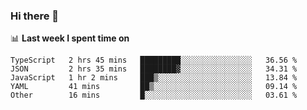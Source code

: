 ### Hi there 👋

<!--
**DBvc/DBvc** is a ✨ _special_ ✨ repository because its `README.md` (this file) appears on your GitHub profile.

Here are some ideas to get you started:

- 🔭 I’m currently working on ...
- 🌱 I’m currently learning ...
- 👯 I’m looking to collaborate on ...
- 🤔 I’m looking for help with ...
- 💬 Ask me about ...
- 📫 How to reach me: ...
- 😄 Pronouns: ...
- ⚡ Fun fact: ...
-->

📊 **Last week I spent time on**
<!--START_SECTION:waka-->

```text
TypeScript   2 hrs 45 mins   █████████░░░░░░░░░░░░░░░░   36.56 %
JSON         2 hrs 35 mins   ████████▓░░░░░░░░░░░░░░░░   34.31 %
JavaScript   1 hr 2 mins     ███▒░░░░░░░░░░░░░░░░░░░░░   13.84 %
YAML         41 mins         ██▒░░░░░░░░░░░░░░░░░░░░░░   09.14 %
Other        16 mins         █░░░░░░░░░░░░░░░░░░░░░░░░   03.61 %
```

<!--END_SECTION:waka-->

